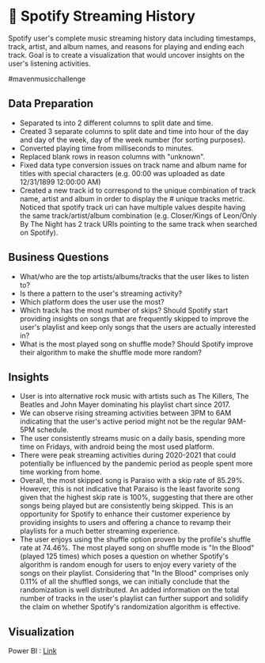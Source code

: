 # 🎵 Spotify Streaming History

Spotify user's complete music streaming history data including timestamps, track, artist, and album names, and reasons for playing and ending each track. Goal is to create a visualization that would uncover insights on the user's listening activities.

#mavenmusicchallenge

## Data Preparation
- Separated ts into 2 different columns to split date and time.
- Created 3 separate columns to split date and time into hour of the day and day of the week, day of the week number (for sorting purposes).
- Converted playing time from milliseconds to minutes.
- Replaced blank rows in reason columns with "unknown".
- Fixed data type conversion issues on track name and album name for titles with special characters (e.g. 00:00 was uploaded as date 12/31/1899 12:00:00 AM)
- Created a new track id to correspond to the unique combination of track name, artist and album in order to display the # unique tracks metric. Noticed that spotify track uri can have multiple values despite having the same track/artist/album combination (e.g. Closer/Kings of Leon/Only By The Night has 2 track URIs pointing to the same track when searched on Spotify).

## Business Questions
- What/who are the top artists/albums/tracks that the user likes to listen to?
- Is there a pattern to the user's streaming activity?
- Which platform does the user use the most?
- Which track has the most number of skips? Should Spotify start providing insights on songs that are frequently skipped to improve the user's playlist and keep only songs that the users are actually interested in?
- What is the most played song on shuffle mode? Should Spotify improve their algorithm to make the shuffle mode more random?

## Insights
- User is into alternative rock music with artists such as The Killers, The Beatles and John Mayer dominating his playlist chart since 2017.
- We can observe rising streaming activities between 3PM to 6AM indicating that the user's active period might not be the regular 9AM-5PM schedule.
- The user consistently streams music on a daily basis, spending more time on Fridays, with android being the most used platform.
- There were peak streaming activities during 2020-2021 that could potentially be influenced by the pandemic period as people spent more time working from home.
- Overall, the most skipped song is Paraiso with a skip rate of 85.29%. However, this is not indicative that Paraiso is the least favorite song given that the highest skip rate is 100%, suggesting that there are other songs being played but are consistently being skipped. This is an opportunity for Spotify to enhance their customer experience by providing insights to users and offering a chance to revamp their playlists for a much better streaming experience.
- The user enjoys using the shuffle option proven by the profile's shuffle  rate at 74.46%. The most played song on shuffle mode is "In the Blood" (played 125 times) which poses a question on whether Spotify's algorithm is random enough for users to enjoy every variety of the songs on their playlist. Considering that "In the Blood" comprises only 0.11% of all the shuffled songs, we can initially conclude that the randomization is well distributed. An added information on the total number of tracks in the user's playlist can further support and solidify the claim on whether Spotify's randomization algorithm is effective.

## Visualization
Power BI : [Link](https://app.powerbi.com/view?r=eyJrIjoiMzRhM2Q4ZTQtYjdkZC00ZWEyLTgzZjYtZWUzYTBkNzlkNTBmIiwidCI6IjQwMTE5ZDRmLWY1NzQtNGQzNS05MjNkLTA2NjJiNDc0NTRmNyJ9)

